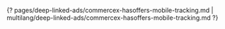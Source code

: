 {? pages/deep-linked-ads/commercex-hasoffers-mobile-tracking.md | multilang/deep-linked-ads/commercex-hasoffers-mobile-tracking.md ?}

